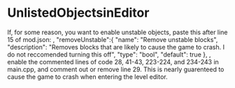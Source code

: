 # UnlistedObjectsinEditor

If, for some reason, you want to enable unstable objects, paste this after line 15 of mod.json: 
		, "removeUnstable":{
			"name": "Remove unstable blocks",
			"description": "Removes blocks that are likely to cause the game to crash. I do not reccomended turning this off",
			"type": "bool",
			"default": true
		},
, enable the commented lines of code 28, 41-43, 223-224, and 234-243 in main.cpp, and comment out or remove line 29. This is nearly guarenteed to cause the game to crash when entering the level editor. 